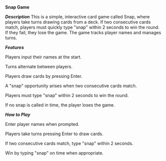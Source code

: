 **Snap Game**

**_Description_**
This is a simple, interactive card game called Snap, where players take turns drawing cards from a deck. If two consecutive cards match, players must quickly type "snap" within 2 seconds to win the round. If they fail, they lose the game. The game tracks player names and manages turns.

**_Features_**

Players input their names at the start.

Turns alternate between players.

Players draw cards by pressing Enter.

A "snap" opportunity arises when two consecutive cards match.

Players must type "snap" within 2 seconds to win the round.

If no snap is called in time, the player loses the game.

**_How to Play_**


Enter player names when prompted.

Players take turns pressing Enter to draw cards.

If two consecutive cards match, type "snap" within 2 seconds.

Win by typing "snap" on time when appropriate.